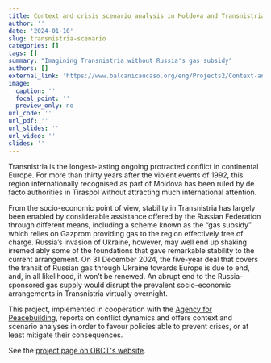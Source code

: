 ```yaml
---
title: Context and crisis scenario analysis in Moldova and Transnistria
author: ''
date: '2024-01-10'
slug: transnistria-scenario
categories: []
tags: []
summary: "Imagining Transnistria without Russia's gas subsidy"
authors: []
external_link: 'https://www.balcanicaucaso.org/eng/Projects2/Context-and-crisis-scenario-analysis-in-Moldova-and-Transnistria'
image:
  caption: ''
  focal_point: ''
  preview_only: no
url_code: ''
url_pdf: ''
url_slides: ''
url_video: ''
slides: ''
---
```


Transnistria is the longest-lasting ongoing protracted conflict in continental Europe. For more than thirty years after the violent events of 1992, this region internationally recognised as part of Moldova has been ruled by de facto authorities in Tiraspol without attracting much international attention.
 
From the socio-economic point of view, stability in Transnistria has largely been enabled by considerable assistance offered by the Russian Federation through different means, including a scheme known as the “gas subsidy” which relies on Gazprom providing gas to the region effectively free of charge. Russia’s invasion of Ukraine, however, may well end up shaking irremediably some of the foundations that gave remarkable stability to the current arrangement. On 31 December 2024, the five-year deal that covers the transit of Russian gas through Ukraine towards Europe is due to end, and, in all likelihood, it won’t be renewed. An abrupt end to the Russia-sponsored gas supply would disrupt the prevalent socio-economic arrangements in Transnistria virtually overnight.

This project, implemented in cooperation with the [Agency for Peacebuilding](https://www.peaceagency.org/), reports on conflict dynamics and offers context and scenario analyses in order to favour policies able to prevent crises, or at least mitigate their consequences.

See the [project page on OBCT's website](https://www.balcanicaucaso.org/eng/Projects2/Context-and-crisis-scenario-analysis-in-Moldova-and-Transnistria).